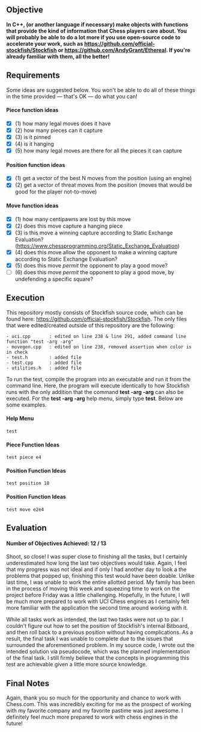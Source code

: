 ## Objective

<strong>In C++, (or another language if necessary) make objects with functions that provide the kind of information that Chess players care about. You will probably be able to do a lot more if you use open-source code to accelerate your work, such as  https://github.com/official-stockfish/Stockfish or https://github.com/AndyGrant/Ethereal.  If you're already familiar with them, all the better!</strong>

## Requirements

Some ideas are suggested below. You won't be able to do all of these things in the time provided — that's OK — do what you can! 

#### Piece function ideas
- [x] (1) how many legal moves does it have
- [x] (2) how many pieces can it capture
- [x] (3) is it pinned
- [x] (4) is it hanging
- [x] (5) how many legal moves are there for all the pieces it can capture

#### Position function ideas
- [x] (1) get a vector of the best N moves from the position (using an engine)
- [x] (2) get a vector of threat moves from the position (moves that would be good for the player not-to-move)

#### Move function ideas
- [x] (1) how many centipawns are lost by this move
- [x] (2) does this move capture a hanging piece
- [x] (3) is this move a winning capture according to Static Exchange Evaluation? (https://www.chessprogramming.org/Static_Exchange_Evaluation)
- [x] (4) does this move allow the opponent to make a winning capture according to Static Exchange Evaluation?
- [x] (5) does this move *permit* the opponent to play a good move?
- [ ] (6) does this move *permit* the opponent to play a good move, by undefending a specific square?

## Execution

This repository mostly consists of Stockfish source code, which can be found here: https://github.com/official-stockfish/Stockfish. The only files that were edited/created outside of this repository are the following:
```
- uci.cpp		: edited on line 238 & line 291, added command line function "test -arg -arg"
- movegen.cpp	: edited on line 238, removed assertion when color is in check
- test.h 		: added file
- test.cpp		: added file
- utilities.h	: added file
```
	
To run the test, compile the program into an executable and run it from the command line. Here, the program will execute identically to how Stockfish runs with the only addition that the command <strong>test -arg -arg</strong> can also be executed. For the <strong>test -arg -arg</strong> help menu, simply type <strong>test</strong>. Below are some examples.

#### Help Menu
```test```
#### Piece Function Ideas 
```test piece e4```
#### Position Function Ideas 
```test position 10```
#### Position Function Ideas 
```test move e2e4```
	
## Evaluation

#### Number of Objectives Achieved: 12 / 13

Shoot, so close! I was super close to finishing all the tasks, but I certainly underestimated how long the last two objectives would take. Again, I feel that my progress was not ideal and if only I had another day to look a the problems that popped up, finishing this test would have been doable. Unlike last time, I was unable to work the entire allotted period. My family has been in the process of moving this week and squeezing time to work on the project before Friday was a little challenging. Hopefully, in the future, I will be much more prepared to work with UCI Chess engines as I certainly felt more familiar with the application the second time around working with it.

While all tasks work as intended, the last two tasks were not up to par. I couldn't figure out how to set the position of Stockfish's internal Bitboard, and then roll back to a previous position without having complications. As a result, the final task I was unable to complete due to the issues that surrounded the aforementioned problem. In my source code, I wrote out the intended solution via pseudocode, which was the planned implementation of the final task. I still firmly believe that the concepts in programming this test are achievable given a little more source knowledge.

## Final Notes

Again, thank you so much for the opportunity and chance to work with Chess.com. This was incredibly exciting for me as the prospect of working with my favorite company and my favorite pastime was just awesome. I definitely feel much more prepared to work with chess engines in the future!